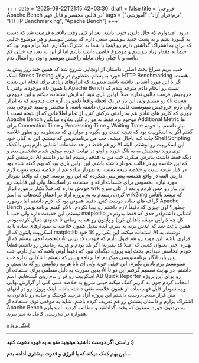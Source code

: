 +++
date = '2025-09-22T21:15:42+03:30'
draft = false
title = 'خروجی Apache Bench در قالبی مختصر و قابل فهم'
tags = ["نرم‌افزار آزاد", "آموزشی", "HTTP Benchmarking", "Apache Bench"]
+++

درود. امیدوارم که حال دلتون خوب باشه. بعد از کلی وقت بالاخره فرصت شد که دست به کیبورد بشم و یه پست جدید بنویسم. سعی دارم که بیشتر بنویسم و هر موضوع جالبی که برای به اشتراک گذاشتن دارم رو اینجا با شما به اشتراک بگذارم. قبلاً برام مهم بود که حتماً به مقدار زیاد بنویسم و موضوع خاصی داشته باشم اما از این به بعد، چه خیلی کم باشه و یا خیلی زیاد، مایلم راجبش بنویسم و اون رو انتقال بدم.

خب. بریم سراغ بحث اصلی. داستان از اونجایی شروع شد که همین چند روز پیش یه تسک Stress Testing خورد به پستم. منظورم در واقع HTTP Benchmarking هست. اگر با این مورد آشنایی داشته باشید میدونید که ابزارهای زیادی برای انجام این تست موجوده. وقتی با ab یا همون Apache Bench تست رو انجام دادم متوجه شدم که خروجیش فرمت جالبی نداره اصلاً‌‌. اولین باری نبود که ازش استفاده میکنم و این خروجی رو میبینم ولی این بار در یک لحظه واقعاً دلمو زد. آره خب میدونم که یه ابزار cli هست ولی بازم خروجیش میتونست قالب مرتب‌تری داشته باشه. یا مختصر و مفید خروجی بده. جوری که کاربر های عادی هم به راحتی درکش کنن. از تمام اطلاعاتی که از نتیجه تست با Apache Bench موجود بود فقط به موارد کلی بعلاوه میانگین Additional Metric ها برای Connection Time و Processing Time و Waiting Time نیاز داشتم. با خودم گفتم اگر یه اسکریپت بود که نتیجه تست رو بگیره و مواردی که مدنظرمه رو بطور خلاصه چاپ کنه باحال میشه. خب من برنامه‌نویس که نیستم. این به کنار. خود Shell Scripting رو هم فقط در حد مقدمات آشنایی دارم پس با کمک AI این اسکریپت رو نوشتم. البته توی روند نوشتنش به یه باگ خورد و اونو در نهایت خودم موفق شدم تشخیص بدم و درستش کنم. AI دیگه فقط داشت بدترش میکرد. خب من به هدفم رسیدم اما نیاز داشتم که این خلاصه رو در قالب نمودار داشته باشم. این اولین باری بود که بهم گفته شده بود در کنار نتیجه تست و خلاصه نتیجه تست، یه نمودار ساده هم از خلاصه نتیجه تست لازم داریم. البته در واقع همیشه پیش‌بینی میکردم که این روز برسه. چون که واقعاً نمودار مورد نیازه. بخصوص برای جلسات ارائه و استفاده در اسلاید‌ها. ولی این قابلیت رو خودش نداره که. قبلاً یکبار درمورد ابزار wrk این نیاز رو حس کردم و بعد از کلی سرچ کردن رسیدم به یه پروژه آزاد در اعماق گیت‌هاب به اسم wrk2img که میشد باهاش گراف های ساده درست کنی. دقیقاً همونی بود که لازم داشتم اما درمورد Apache Bench چطور؟ اون چیزی که دقیقاً لازم داشتم رو پیدا نکردم. بالاتر گفتم برنامه‌نویس نیستم. این حقیقت داره ولی خب با matplotlib آشنایی داشتم(در حدی که فقط بدونم در کل چه کارایی میشه باهاش کرد) و پایتون رو هم یه زمانی تا حدودی دنبال کرده بودم. همین باعث شد که ایدش بزنه به سرم. ایده تبدیل همون خلاصه به نمودار‌های ساده با یه اسکریپت پایتون که از matplotlib استفاده میکنه. این یکی رو کلا خود AI نوشت. به شخصه آدمی نیستم که از AI فراری باشه. این مورد رو هم قبول دارم که خودت کد بزنی بهتره. حتی بعنوان کسی که اصلا کد نمیزنه! اگر بلد بودم و هزینه زمانیش رو داشتم قطعاً خودم انجامش میدادم. بحث اینه پروژه‌ دیگه‌‌ای نبود که دقیقاً اونی باشه که نیاز دارم. خب پس باید انگار برنامه‌نویسی میکردم اما برنامه‌نویس که نیستم. اشکالی نداره خب میتونستم برم یادش بگیرم. این خیلی خوبه ولی ای بابا هزینه زمانیش رو که نداشتم. و بدین صورت یه دلیل منطقی برای استفاده از AI داشتم. در نهایت تصمیم گرفتم این دو تا اسکریپت رو قرار بدم روی گیت‌هابم. اسم AB Quick Reporter رو برای این پروژه انتخاب کردم چون به کاربر کمک میکنه خیلی سریع یه خلاصه متنی کلی از گزارش نهایی و یه نمودار قابل فهم ساده از همون خلاصه متنی داشته باشه. لینک پروژه رو در انتهای متن قرار میدم. دوست داشتم این پروژه آزاد هرچند کوچیک و ساده رو باهاتون به اشتراک بزارم و داستان پشتش رو هم تعریف کرده باشم. شاید یه موقعی توی استفاده از Apache Bench به دردتون خورد. ممنون که وقت گذاشتید و مطالعه کردید. امیدوارم همواره در تندرستی کامل به سر ببرید.

[لینک پروژه](https://github.com/cyberllloner/ab-quick-reporter)

---

**راستی اگر دوست داشتید میتونید منو به یه قهوه دعوت کنید :)**

**این بهم کمک میکنه که با انرژی و قدرت بیشتری ادامه بدم...**
